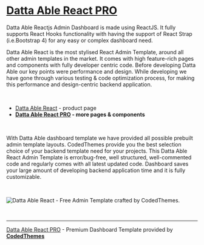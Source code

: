 # [Datta Able React PRO](https://bit.ly/36WPxz2)

Datta Able Reactjs Admin Dashboard is made using ReactJS. It fully supports React Hooks functionality with having the support of React Strap (i.e.Bootstrap 4) for any easy or complex dashboard need.

Datta Able React is the most stylised React Admin Template, around all other admin templates in the market. It comes with high feature-rich pages and components with fully developer centric code. Before developing Datta Able our key points were performance and design. While developing we have gone through various testing & code optimization process, for making this performance and design-centric backend application.

<br />

- [Datta Able React](https://bit.ly/33Vk0vn) - product page
- **[Datta Able React PRO](https://bit.ly/36WPxz2) - more pages & components**
 
<br />

With Datta Able dashboard template we have provided all possible prebuilt admin template layouts.  CodedThemes provide you the best selection choice of your backend template need for your projects. This Datta Able React Admin Template is error/bug-free, well structured, well-commented code and regularly comes  with all latest updated code. Dashboard saves your large amount of developing backend application time and it is fully customizable.

<br />

![Datta Able React - Free Admin Template crafted by CodedThemes.](https://raw.githubusercontent.com/admin-dashboards/datta-able-react/main/media/datta-able-react-intro.gif)

<br />

---
[Datta Able React PRO](https://bit.ly/36WPxz2) - Premium Dashboard Template provided by **[CodedThemes](https://appseed.us/agency/codedthemes)**
